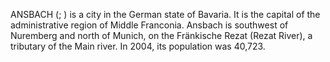 ANSBACH (; ) is a city in the German state of Bavaria. It is the capital of the administrative region of Middle Franconia. Ansbach is southwest of Nuremberg and north of Munich, on the Fränkische Rezat (Rezat River), a tributary of the Main river. In 2004, its population was 40,723.
